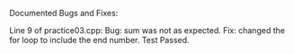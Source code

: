 Documented Bugs and Fixes:

Line 9 of practice03.cpp:
	Bug: sum was not as expected.
	Fix:   changed the for loop to include the end number.
Test Passed.

